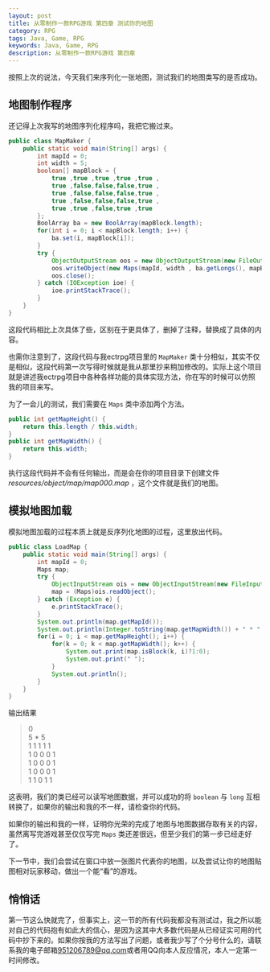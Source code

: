 ```yaml
---
layout: post
title: 从零制作一款RPG游戏 第四章 测试你的地图
category: RPG
tags: Java, Game, RPG
keywords: Java, Game, RPG
description: 从零制作一款RPG游戏 第四章
---
```


按照上次的说法，今天我们来序列化一张地图，测试我们的地图类写的是否成功。

## 地图制作程序
还记得上次我写的地图序列化程序吗，我把它搬过来。
```java
public class MapMaker {
    public static void main(String[] args) {
        int mapId = 0;
        int width = 5;
        boolean[] mapBlock = {
            true ,true ,true ,true ,true ,
            true ,false,false,false,true ,
            true ,false,false,false,true ,
            true ,false,false,false,true ,
            true ,true ,false,true ,true
        };
        BoolArray ba = new BoolArray(mapBlock.length);
        for(int i = 0; i < mapBlock.length; i++) {
            ba.set(i, mapBlock[i]);
        }
        try {
            ObjectOutputStream oos = new ObjectOutputStream(new FileOutputStream(new File( "resources/object/map", "map" + String.format("%03d", mapId) + ".map" )));
            oos.writeObject(new Maps(mapId, width , ba.getLongs(), mapBlock.length));
            oos.close();
        } catch (IOException ioe) {
            ioe.printStackTrace();
        }
    }
}
```

这段代码相比上次具体了些，区别在于更具体了，删掉了注释，替换成了具体的内容。

也需你注意到了，这段代码与我ectrpg项目里的 `MapMaker` 类十分相似，其实不仅是相似，这段代码第一次写得时候就是我从那里抄来稍加修改的。实际上这个项目就是讲述我ectrpg项目中各种各样功能的具体实现方法，你在写的时候可以仿照我的项目来写。

为了一会儿的测试，我们需要在 `Maps` 类中添加两个方法。

```java
public int getMapHeight() {
    return this.length / this.width;
}
public int getMapWidth() {
    return this.width;
}
```

执行这段代码并不会有任何输出，而是会在你的项目目录下创建文件 *resources/object/map/map000.map* ，这个文件就是我们的地图。

## 模拟地图加载
模拟地图加载的过程本质上就是反序列化地图的过程，这里放出代码。

```java
public class LoadMap {
    public static void main(String[] args) {
        int mapId = 0;
        Maps map;
        try {
            ObjectInputStream ois = new ObjectInputStream(new FileInputStream("resources/object/map/map" + String.format("%03d", mapId) + ".map"));
            map = (Maps)ois.readObject();
        } catch (Exception e) {
            e.printStackTrace();
        }
        System.out.println(map.getMapId());
        System.out.println(Integer.toString(map.getMapWidth()) + " * " + Integer.toString(map.getMapHeight()));
        for(i = 0; i < map.getMapHeight(); i++) {
            for(k = 0; k < map.getMapWidth(); k++) {
                System.out.print(map.isBlock(k, i)?1:0);
                System.out.print(" ");
            }
            System.out.println();
        }
    }
}
```

输出结果
>0   
>5 * 5  
>1 1 1 1 1  
>1 0 0 0 1  
>1 0 0 0 1  
>1 0 0 0 1  
>1 1 0 1 1  

这表明，我们的类已经可以读写地图数据，并可以成功的将 `boolean` 与 `long` 互相转换了，如果你的输出和我的不一样，请检查你的代码。

如果你的输出和我的一样，证明你光荣的完成了地图与地图数据存取有关的内容，虽然离写完游戏甚至仅仅写完 `Maps` 类还差很远，但至少我们的第一步已经走好了。

下一节中，我们会尝试在窗口中放一张图片代表你的地图，以及尝试让你的地图贴图相对玩家移动，做出一个能“看”的游戏。

## 悄悄话
第一节这么快就完了，但事实上，这一节的所有代码我都没有测试过，我之所以能对自己的代码抱有如此大的信心，是因为这其中大多数代码是从已经证实可用的代码中抄下来的。如果你按我的方法写出了问题，或者我少写了个分号什么的，请联系我的电子邮箱<951206789@qq.com>或者用QQ向本人反应情况，本人一定第一时间修改。